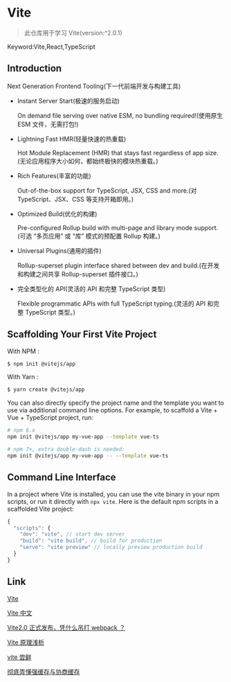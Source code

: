 # Vite

> 此仓库用于学习 Vite(version:^2.0.1)

Keyword:Vite,React,TypeScript

## Introduction

Next Generation Frontend Tooling(下一代前端开发与构建工具)

- Instant Server Start(极速的服务启动)

  On demand file serving over native ESM, no bundling required!(使用原生 ESM 文件，无需打包!)

- Lightning Fast HMR(轻量快速的热重载)

  Hot Module Replacement (HMR) that stays fast regardless of app size.(无论应用程序大小如何，都始终极快的模块热重载。)

- Rich Features(丰富的功能)

  Out-of-the-box support for TypeScript, JSX, CSS and more.(对 TypeScript、JSX、CSS 等支持开箱即用。)

- Optimized Build(优化的构建)

  Pre-configured Rollup build with multi-page and library mode support.(可选 “多页应用” 或 “库” 模式的预配置 Rollup 构建。)

- Universal Plugins(通用的插件)

  Rollup-superset plugin interface shared between dev and build.(在开发和构建之间共享 Rollup-superset 插件接口。)

- 完全类型化的 API(灵活的 API 和完整 TypeScript 类型)

  Flexible programmatic APIs with full TypeScript typing.(灵活的 API 和完整 TypeScript 类型。)

## Scaffolding Your First Vite Project

With NPM :

```bash
$ npm init @vitejs/app
```

With Yarn :

```bash
$ yarn create @vitejs/app
```

You can also directly specify the project name and the template you want to use via additional command line options. For example, to scaffold a Vite + Vue + TypeScript project, run:

```bash
# npm 6.x
npm init @vitejs/app my-vue-app --template vue-ts

# npm 7+, extra double-dash is needed:
npm init @vitejs/app my-vue-app -- --template vue-ts
```

## Command Line Interface

In a project where Vite is installed, you can use the vite binary in your npm scripts, or run it directly with `npx vite`. Here is the default npm scripts in a scaffolded Vite project:

```js
{
  "scripts": {
    "dev": "vite", // start dev server
    "build": "vite build", // build for production
    "serve": "vite preview" // locally preview production build
  }
}
```

## Link

[Vite](https://vitejs.dev/)

[Vite 中文](https://cn.vitejs.dev/)

[Vite2.0 正式发布，凭什么吊打 webpack ？](https://juejin.cn/post/6931618997251080200#heading-0)

[Vite 原理浅析](https://juejin.cn/post/6844904146915573773#heading-13)

[vite 尝鲜](https://juejin.cn/post/6919104746867556365#heading-2)

[彻底弄懂强缓存与协商缓存](https://www.jianshu.com/p/9c95db596df5)
